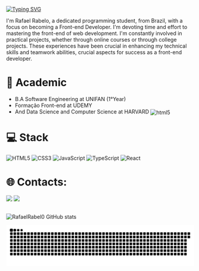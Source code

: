<!-- GIF -->
<img align="right" alt="" height="200px" src="https://github.com/rafaelrabel0/RafaelRabel0/assets/166072606/ab461e94-e330-4cbf-ae43-c9fdaa238bb9" alt="imagem">

<!--título-->
[![Typing SVG](https://readme-typing-svg.demolab.com?font=Fira+Code&weight=600&size=30&pause=1000&color=F7F7F7&random=false&width=435&lines=Hello+World!%F0%9F%91%BE)](https://git.io/typing-svg)

<!-- Presentation -->
<p>
 I'm Rafael Rabelo, a dedicated programming student, from Brazil, with a focus on becoming a Front-end Developer. I'm devoting time and effort to mastering the front-end of web development. I'm constantly involved in practical projects, whether through online 
 courses or through college projects. These experiences have been crucial in enhancing my technical skills and teamwork abilities, crucial aspects for success as a front-end developer.
</p>

# 📖 Academic
  -  B.A Software Engineering at UNIFAN (1°Year)
  -  Formação Front-end at UDEMY
  -  And Data Science and Computer Science at HARVARD <img align="center" alt="html5" src="https://img.shields.io/badge/Edx-193A3E?style=for-the-badge&logo=edx&logoColor=white" />



<!-- Tech Stacks -->
# 💻 Stack
![HTML5](https://img.shields.io/badge/html5-%23E34F26.svg?style=for-the-badge&logo=html5&logoColor=white) ![CSS3](https://img.shields.io/badge/css3-%231572B6.svg?style=for-the-badge&logo=css3&logoColor=white) ![JavaScript](https://img.shields.io/badge/javascript-%23323330.svg?style=for-the-badge&logo=javascript&logoColor=%23F7DF1E) ![TypeScript](https://img.shields.io/badge/typescript-%23007ACC.svg?style=for-the-badge&logo=typescript&logoColor=white) ![React](https://img.shields.io/badge/react-%2320232a.svg?style=for-the-badge&logo=react&logoColor=%2361DAFB)

<!-- Contacts -->
# 🌐 Contacts:
<div> 
  <a href = "mailto:contatodevrabelo@gmail.com"><img src="https://img.shields.io/badge/-Gmail-%23333?style=for-the-badge&logo=gmail&logoColor=white" target="_blank"></a>
  <a href="https://www.linkedin.com/in/rafael-rabel0" target="_blank"><img src="https://img.shields.io/badge/-LinkedIn-%230077B5?style=for-the-badge&logo=linkedin&logoColor=white" target="_blank"></a> 
</div>

##
<!-- GIF -->
<img align="right" alt="" height="200px" src="https://github.com/rafaelrabel0/RafaelRabel0/assets/166072606/3379ce15-8ecf-45a3-88fd-7655ec66fde4" alt="imagem">

<!-- Github stats -->
![RafaelRabel0 GitHub stats](https://github-readme-stats.vercel.app/api?username=rafaelrabel0&show_icons=true&theme=radical)

<!-- Snake animation -->
<picture>
  <source media="(prefers-color-scheme: dark)" srcset="https://raw.githubusercontent.com/rafaelrabel0/rafaelrabel0/output/github-contribution-grid-snake-dark.svg">
  <source media="(prefers-color-scheme: light)" srcset="https://raw.githubusercontent.com/rafaelrabel0/rafaelrabel0/output/github-contribution-grid-snake.svg">
  <img alt="github contribution grid snake animation" src="https://raw.githubusercontent.com/rafaelrabel0/rafaelrabel0/output/github-contribution-grid-snake.svg">
</picture>
<br><br> 
